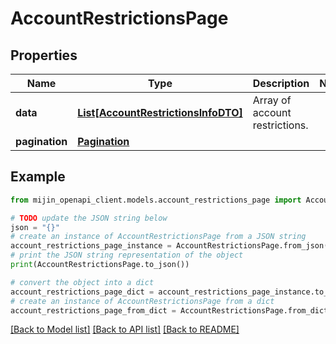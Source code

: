 # AccountRestrictionsPage


## Properties

Name | Type | Description | Notes
------------ | ------------- | ------------- | -------------
**data** | [**List[AccountRestrictionsInfoDTO]**](AccountRestrictionsInfoDTO.md) | Array of account restrictions. | 
**pagination** | [**Pagination**](Pagination.md) |  | 

## Example

```python
from mijin_openapi_client.models.account_restrictions_page import AccountRestrictionsPage

# TODO update the JSON string below
json = "{}"
# create an instance of AccountRestrictionsPage from a JSON string
account_restrictions_page_instance = AccountRestrictionsPage.from_json(json)
# print the JSON string representation of the object
print(AccountRestrictionsPage.to_json())

# convert the object into a dict
account_restrictions_page_dict = account_restrictions_page_instance.to_dict()
# create an instance of AccountRestrictionsPage from a dict
account_restrictions_page_from_dict = AccountRestrictionsPage.from_dict(account_restrictions_page_dict)
```
[[Back to Model list]](../README.md#documentation-for-models) [[Back to API list]](../README.md#documentation-for-api-endpoints) [[Back to README]](../README.md)


